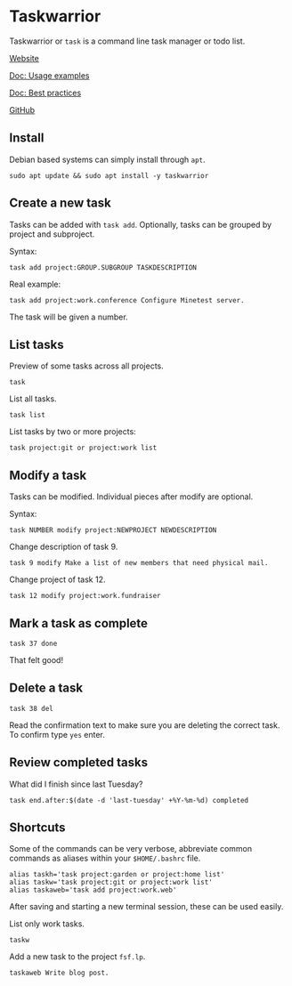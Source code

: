 # Taskwarrior

Taskwarrior or `task` is a command line task manager or todo list.

[Website](https://taskwarrior.org/)

[Doc: Usage examples](https://taskwarrior.org/docs/examples.html)

[Doc: Best practices](https://taskwarrior.org/docs/best-practices.html)

[GitHub](https://github.com/GothenburgBitFactory/taskwarrior)

## Install

Debian based systems can simply install through `apt`.

    sudo apt update && sudo apt install -y taskwarrior

## Create a new task

Tasks can be added with `task add`.  Optionally, tasks can be grouped by project and subproject.

Syntax:

    task add project:GROUP.SUBGROUP TASKDESCRIPTION

Real example:

    task add project:work.conference Configure Minetest server.

The task will be given a number.

## List tasks

Preview of some tasks across all projects.

    task

List all tasks.

    task list

List tasks by two or more projects:

    task project:git or project:work list

## Modify a task

Tasks can be modified.  Individual pieces after modify are optional.

Syntax:

    task NUMBER modify project:NEWPROJECT NEWDESCRIPTION

Change description of task 9.

    task 9 modify Make a list of new members that need physical mail.

Change project of task 12.

    task 12 modify project:work.fundraiser

## Mark a task as complete

    task 37 done

That felt good!

## Delete a task

    task 38 del

Read the confirmation text to make sure you are deleting the correct task.  To confirm type `yes` enter.

## Review completed tasks

What did I finish since last Tuesday?

    task end.after:$(date -d 'last-tuesday' +%Y-%m-%d) completed

## Shortcuts

Some of the commands can be very verbose, abbreviate common commands as aliases within your `$HOME/.bashrc` file.

```
alias taskh='task project:garden or project:home list'
alias taskw='task project:git or project:work list'
alias taskaweb='task add project:work.web'
```

After saving and starting a new terminal session, these can be used easily.

List only work tasks.

    taskw

Add a new task to the project `fsf.lp`.

    taskaweb Write blog post.
